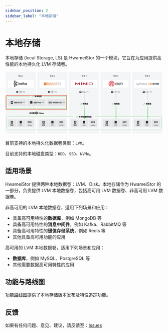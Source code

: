 ```yaml
---
sidebar_position: 2
sidebar_label: "本地存储"
---
```


# 本地存储

本地存储 (local Storage, LS) 是 HwameiStor 的一个模块，它旨在为应用提供高性能的本地持久化 LVM 存储卷。

![本地存储架构图.png](../../img/localstor.png)

目前支持的本地持久化数据卷类型：`LVM`。

目前支持的本地磁盘类型：`HDD`、`SSD`、`NVMe`。

## 适用场景

HwameiStor 提供两种本地数据卷：LVM、Disk。本地存储作为 HwameiStor 的一部分，负责提供 LVM 本地数据卷，包括高可用 LVM 数据卷、非高可用 LVM 数据卷。

非高可用的 LVM 本地数据卷，适用下列场景和应用：

- 具备高可用特性的**数据库**，例如 MongoDB 等
- 具备高可用特性的**消息中间件**，例如 Kafka、RabbitMQ 等
- 具备高可用特性的**键值存储系统**，例如 Redis 等
- 其他具备高可用功能的应用

高可用的 LVM 本地数据卷，适用下列场景和应用：

- **数据库**，例如 MySQL、PostgreSQL 等
- 其他需要数据高可用特性的应用

## 功能与路线图

[功能路线图](https://github.com/hwameistor/local-storage/blob/main/doc/roadmap_zh.md)提供了本地存储版本发布及特性追踪功能。

## 反馈

如果有任何问题、意见、建议，请反馈至：[Issues](https://github.com/hwameistor/local-storage/issues)
